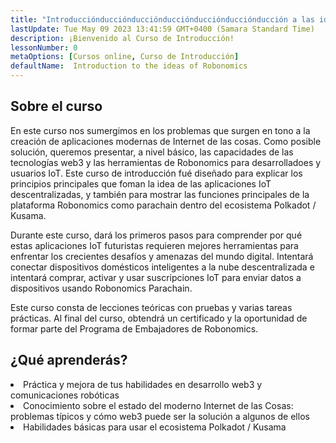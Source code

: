 ```yaml
---
title: "Introducciónducciónducciónducciónducciónducciónducción a las ideas de Robonomics"
lastUpdate: Tue May 09 2023 13:41:59 GMT+0400 (Samara Standard Time)
description: ¡Bienvenido al Curso de Introducción!
lessonNumber: 0
metaOptions: [Cursos online, Curso de Introducción]
defaultName:  Introduction to the ideas of Robonomics
---
```


## Sobre el curso

En este curso nos sumergimos en los problemas que surgen en tono a la creación de aplicaciones modernas de Internet de las cosas. Como posible solución, queremos presentar, a nivel básico, las capacidades de las tecnologías web3 y las herramientas de Robonomics para desarrolladoes y usuarios IoT. Este curso de introducción fué diseñado para explicar los principios principales que foman la idea de las aplicaciones IoT descentralizadas, y también para mostrar las funciones principales de la plataforma Robonomics como parachain dentro del ecosistema Polkadot / Kusama.

Durante este curso, dará los primeros pasos para comprender por qué estas aplicaciones IoT futuristas requieren mejores herramientas para enfrentar los crecientes desafíos y amenazas del mundo digital. Intentará conectar dispositivos domésticos inteligentes a la nube descentralizada e intentará comprar, activar y usar suscripciones IoT para enviar datos a dispositivos usando Robonomics Parachain.

Este curso consta de lecciones teóricas con pruebas y varias tareas prácticas. Al final del curso, obtendrá un certificado y la oportunidad de formar parte del Programa de Embajadores de Robonomics.


## ¿Qué aprenderás?

<List type="plus">
  <li>
    Práctica y mejora de tus habilidades en desarrollo web3 y comunicaciones robóticas
  </li>
  <li>
    Conocimiento sobre el estado del moderno Internet de las Cosas: problemas típicos y cómo web3 puede ser la solución a algunos de ellos
  </li>
   <li>
    Habilidades básicas para usar el ecosistema Polkadot / Kusama
  </li>
</List>